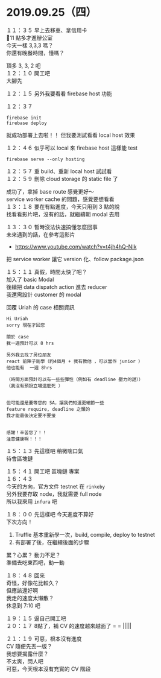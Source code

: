 # 2019.09.25（四）

１１：３５ 早上去移車、拿信用卡  
11 點多才進辦公室  
今天一樣 3,3,3 嗎？  
你還有晚餐時間，懂嗎？  

頂多 3, 3, 2 吧  
１２：１０ 開工吧  
大腳先  

１２：１５ 另外我要看看 firebase host 功能  

１２：３７
```
firebase init
firebase deploy
```

就成功部署上去啦！！
但我要測試看看 local host 效果  

１２：４６ 似乎可以 local 來 firebase host 這樣能 test
```
firebase serve --only hosting
```

１２：５７ 重 build、重新 local host 試試看  
１２：５９ 刪除 cloud storage 的 static file 了  

成功了，拿掉 base route 感覺更好～  
service worker cache 的問題，感覺要想看看  
１３：１８ 要在有點進度，今天只用到 3 點的說  
找看看影片吧，沒有的話，就繼續朝 modal 去用   

１３：３０ 暫時沒法快速搞懂怎麼回事  
未來遇到的話，在參考這影片
- https://www.youtube.com/watch?v=t4jh4hQ-NIk

把 service worker 讓它 version 化、follow package.json  

１５：１１ 真假，時間太快了吧？  
加入了 basic Modal  
後續把 data dispatch action 進去 reducer  
我還需設計 customer 的 modal

回覆 Uriah 的 case 相關資訊
```
Hi Uriah
sorry 現在才回您

關於 case
我一週預計可以 8 hrs 

另外我去找了另位朋友
react 前陣子剛學（約4個月 + 我有教他 ，可以當作 junior ）
他也能有  一週 8hrs

（時間方面預計可以有一些些彈性（例如有 deadline 壓力的話））
（我沒有預設立場這麼死 ）


但可能還是要等您的 SA，讓我們知道更細節一些
feature require, deadline 之類的
我才能最後決定要不要接


感謝！辛苦您了！！
注意健康啊！！！
```

１５：１３ 先這樣吧 稍微喘口氣  
待會區塊鏈  

１５：４１ 開工吧 區塊鏈 專案  
１６：４３  
今天的方向，官方文件 testnet 在 `rinkeby`  
另外我要存取 node，我就需要 full node  
所以我來用 `infura` 吧  


１８：００ 先這樣吧  今天進度不算好  
下次方向！
1. Truffle 基本重新學一次，build, compile, deploy to testnet
2. 有部署了後，在繼續後面的步驟  

累？心累？ 動力不足？  
準備去吃東西吧，動一動  

１８：４８ 回來  
奇怪，好像花比較久？  
但應該還好啊  
我走的速度太懶散？  
休息到 7:10 吧  

１９：１５ 逼自己開工吧  
２０：１７ 8點了，補 CV 的速度越來越面了 = = |||||  

２１：１９ 可惡，根本沒有進度  
CV 隨便先丟一版？  
我想要揭露什麼？  
不太爽，閃人吧  
可惡，今天根本沒有充實的 CV 階段